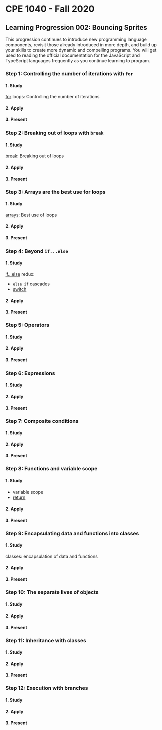 # CPE 1040 - Fall 2020

## Learning Progression 002: Bouncing Sprites

This progression continues to introduce new programming language components, revisit those already introduced in more depth, and build up your skills to create more dynamic and compelling programs. You will get used to reading the official documentation for the JavaScript and TypeScript languages frequently as you continue learning to program.  

### Step 1: Controlling the number of iterations with `for`

#### 1. Study

[for](https://developer.mozilla.org/en-US/docs/Web/JavaScript/Reference/Statements/for) loops: Controlling the number of iterations  

#### 2. Apply

#### 3. Present

### Step 2: Breaking out of loops with `break`

#### 1. Study

[break](https://developer.mozilla.org/en-US/docs/Web/JavaScript/Reference/Statements/break): Breaking out of loops    

#### 2. Apply

#### 3. Present

### Step 3: Arrays are the best use for loops

#### 1. Study

[arrays](https://makecode.microbit.org/javascript/types): Best use of loops    

#### 2. Apply

#### 3. Present

### Step 4: Beyond `if...else`

#### 1. Study

[if...else](https://developer.mozilla.org/en-US/docs/Web/JavaScript/Reference/Statements/if...else) redux: 
   - `else if` cascades  
   - [switch](https://developer.mozilla.org/en-US/docs/Web/JavaScript/Reference/Statements/switch)  

#### 2. Apply

#### 3. Present

### Step 5: Operators

#### 1. Study

#### 2. Apply

#### 3. Present

### Step 6: Expressions

#### 1. Study

#### 2. Apply

#### 3. Present

### Step 7: Composite conditions

#### 1. Study

#### 2. Apply

#### 3. Present

### Step 8: Functions and variable scope

#### 1. Study

   - variable scope  
   - [return](https://developer.mozilla.org/en-US/docs/Web/JavaScript/Reference/Statements/return)  

#### 2. Apply

#### 3. Present

### Step 9: Encapsulating data and functions into classes

#### 1. Study

classes: encapsulation of data and functions    

#### 2. Apply

#### 3. Present

### Step 10: The separate lives of objects

#### 1. Study

#### 2. Apply

#### 3. Present

### Step 11: Inheritance with classes

#### 1. Study

#### 2. Apply

#### 3. Present

### Step 12: Execution with branches

#### 1. Study

#### 2. Apply

#### 3. Present

  
